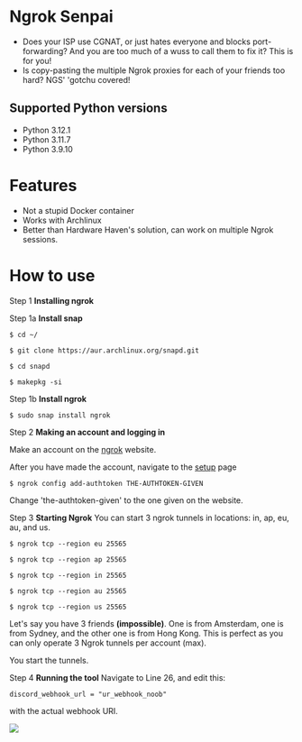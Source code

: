 # Ngrok Senpai
* Does your ISP use CGNAT, or just hates everyone and blocks port-forwarding? And you are too much of a wuss to call them to fix it? This is for you!
* Is copy-pasting the multiple Ngrok proxies for each of your friends too hard? NGS' 'gotchu covered!

## Supported Python versions
* Python 3.12.1
* Python 3.11.7
* Python 3.9.10

# Features
* Not a stupid Docker container
* Works with Archlinux
* Better than Hardware Haven's solution, can work on multiple Ngrok sessions.

# How to use
Step 1 **Installing ngrok**

Step 1a **Install snap**

`$ cd ~/`

`$ git clone https://aur.archlinux.org/snapd.git`

`$ cd snapd`

`$ makepkg -si`

Step 1b **Install ngrok**

`$ sudo snap install ngrok`

Step 2 **Making an account and logging in**

Make an account on the [ngrok](https://dashboard.ngrok.com/signup) website.

After you have made the account, navigate to the [setup](https://dashboard.ngrok.com/get-started/setup/linux) page

`$ ngrok config add-authtoken THE-AUTHTOKEN-GIVEN`

Change 'the-authtoken-given' to the one given on the website.

Step 3 **Starting Ngrok**
You can start 3 ngrok tunnels in locations: in, ap, eu, au, and us.

`$ ngrok tcp --region eu 25565`

`$ ngrok tcp --region ap 25565`

`$ ngrok tcp --region in 25565`

`$ ngrok tcp --region au 25565`

`$ ngrok tcp --region us 25565`

Let's say you have 3 friends **(impossible)**. One is from Amsterdam, one is from Sydney, and the other one is from Hong Kong. This is perfect as you can only operate 3 Ngrok tunnels per account (max).

You start the tunnels.

Step 4 **Running the tool**
Navigate to Line 26, and edit this:

`discord_webhook_url = "ur_webhook_noob"`

with the actual webhook URI.

![](https://i.ibb.co/0Qb8d4q/Untitled.png)
